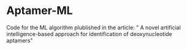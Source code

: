 # Aptamer-ML
Code for the ML algorithm plublished in the article: " A novel artificial intelligence-based approach for identification of deoxynucleotide aptamers"
